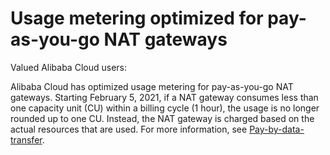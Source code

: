 # Usage metering optimized for pay-as-you-go NAT gateways

Valued Alibaba Cloud users:

Alibaba Cloud has optimized usage metering for pay-as-you-go NAT gateways. Starting February 5, 2021, if a NAT gateway consumes less than one capacity unit \(CU\) within a billing cycle \(1 hour\), the usage is no longer rounded up to one CU. Instead, the NAT gateway is charged based on the actual resources that are used. For more information, see [Pay-by-data-transfer](/intl.en-US/Pricing/Pay-as-you-go.md).


